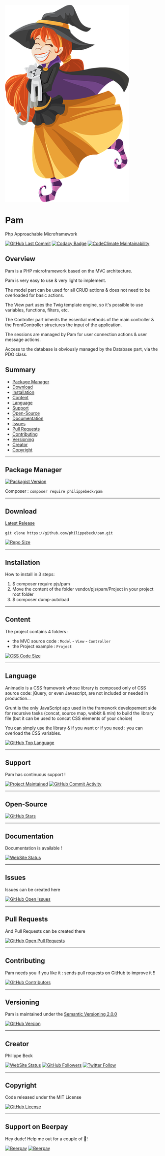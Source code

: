 [![Pam Logo](Project/public/img/pam.png)](https://github.com/philippebeck/pam)

# Pam

Php Approachable Microframework

[![GitHub Last Commit](https://img.shields.io/github/last-commit/philippebeck/pam.svg?label=Last+Commit)](https://github.com/philippebeck/pam/commits/master)
[![Codacy Badge](https://api.codacy.com/project/badge/Grade/5a23727fb6954400b6c3a38a0105089e)](https://www.codacy.com/app/philippebeck/pam?utm_source=github.com&amp;utm_medium=referral&amp;utm_content=philippebeck/pam&amp;utm_campaign=Badge_Grade)
[![CodeClimate Maintainability](https://img.shields.io/codeclimate/maintainability-percentage/philippebeck/pam.svg?label=Maintainability)](https://codeclimate.com/github/philippebeck/pam)

## Overview

Pam is a PHP microframework based on the MVC architecture.

Pam is very easy to use & very light to implement.

The model part can be used for all CRUD actions & does not need to be overloaded for basic actions.

The View part uses the Twig template engine, so it's possible to use variables, functions, filters, etc.

The Controller part inherits the essential methods of the main controller & the FrontController structures the input of the application.

The sessions are managed by Pam for user connection actions & user message actions.

Access to the database is obviously managed by the Database part, via the PDO class.

## Summary

-   [Package Manager](#package-manager)  
-   [Download](#download)  
-   [Installation](#installation)  
-   [Content](#content)  
-   [Language](#language)  
-   [Support](#support)  
-   [Open-Source](#open-source)  
-   [Documentation](#documentation)  
-   [Issues](#issues)  
-   [Pull Requests](#pull-requests)  
-   [Contributing](#contributing)  
-   [Versioning](#versioning)  
-   [Creator](#creator)  
-   [Copyright](#copyright)  

---

## Package Manager


[![Packagist Version](https://img.shields.io/packagist/v/pjs/pam.svg?label=Packagist)](https://packagist.org/packages/pjs/pam)

Composer : `composer require philippebeck/pam`  

---

## Download

[Latest Release](https://github.com/philippebeck/pam/releases)  

`git clone https://github.com/philippebeck/pam.git`  
  
[![Repo Size](https://img.shields.io/github/repo-size/philippebeck/pam.svg?label=Repo+Size)](https://github.com/philippebeck/pam/tree/master)

---

## Installation

How to install in 3 steps:

1.  $ composer require pjs/pam
2.  Move the content of the folder vendor/pjs/pam/Project in your project root folder
3.  $ composer dump-autoload

---

## Content

The project contains 4 folders :  
-   the MVC source code : `Model` - `View` - `Controller`  
-   the Project example : `Project`  

[![CSS Code Size](https://img.shields.io/github/languages/code-size/philippebeck/pam.svg?label=Code+Size)](https://github.com/philippebeck/pam/tree/master)

---

## Language

Animadio is a CSS framework whose library is composed only of CSS source code: jQuery, or even Javascript, are not included or needed in production...

Grunt is the only JavaScript app used in the framework developement side for recursive tasks (concat, source map, webkit & min) to build the library file (but it can be used to concat CSS elements of your choice)

You can simply use the library & if you want or if you need : you can overload the CSS variables.

[![GitHub Top Language](https://img.shields.io/github/languages/top/philippebeck/pam.svg?label=PHP)](https://github.com/philippebeck/pam)

---

## Support

Pam has continuous support !

[![Project Maintained](https://img.shields.io/maintenance/yes/2019.svg?label=Maintained)](https://github.com/philippebeck/pam)
[![GitHub Commit Activity](https://img.shields.io/github/commit-activity/m/philippebeck/pam.svg?label=Commit+Activity)](https://github.com/philippebeck/pam/graphs/commit-activity)

---

## Open-Source

[![GitHub Stars](https://img.shields.io/github/stars/philippebeck/pam.svg?label=GitHub+:+Pam+|+Stars)](https://github.com/philippebeck/pam)

---

## Documentation

Documentation is available !

[![WebSite Status](https://img.shields.io/website-up-down-green-red/https/github.com/philippebeck/pam/wiki.svg?label=Documentation)](https://github.com/philippebeck/pam/wiki)

---

## Issues

Issues can be created here

[![GitHub Open Issues](https://img.shields.io/github/issues/philippebeck/pam.svg?label=Issues)](https://github.com/philippebeck/pam/issues)

---

## Pull Requests

And Pull Requests can be created there

[![GitHub Open Pull Requests](https://img.shields.io/github/issues-pr/philippebeck/pam.svg?label=Pull+Requests)](https://github.com/philippebeck/pam/pulls)

---

## Contributing

Pam needs you if you like it : sends pull requests on GitHub to improve it !!

[![GitHub Contributors](https://img.shields.io/github/contributors/philippebeck/pam.svg?label=Contributors)](https://github.com/philippebeck/pam/graphs/contributors)

---

## Versioning

Pam is maintained under the [Semantic Versioning 2.0.0](https://semver.org)

[![GitHub Version](https://img.shields.io/github/tag/philippebeck/pam.svg?label=Version)](https://github.com/philippebeck/pam/blob/master/package.json)

---

## Creator

Philippe Beck

[![WebSite Status](https://img.shields.io/website-up-down-green-red/https/philippebeck.net.svg?label=https://philippebeck.net)](https://philippebeck.net)
[![GitHub Followers](https://img.shields.io/github/followers/philippebeck.svg?label=GitHub+:+philippebeck+|+Followers)](https://github.com/philippebeck)
[![Twitter Follow](https://badgen.net/twitter/follow/philippepjbeck)](https://twitter.com/philippepjbeck)

---

## Copyright

Code released under the MIT License

[![GitHub License](https://img.shields.io/github/license/philippebeck/pam.svg?label=License)](https://github.com/philippebeck/pam/blob/master/LICENSE)

---

## Support on Beerpay
Hey dude! Help me out for a couple of :beers:!

[![Beerpay](https://beerpay.io/philippebeck/pam/badge.svg?style=beer-square)](https://beerpay.io/philippebeck/pam)  [![Beerpay](https://beerpay.io/philippebeck/pam/make-wish.svg?style=flat-square)](https://beerpay.io/philippebeck/pam?focus=wish)
